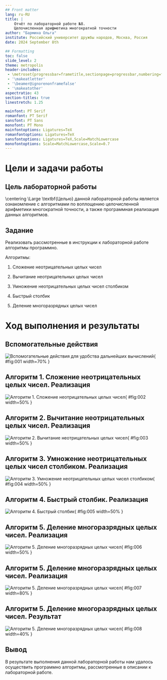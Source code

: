 ```yaml
---
## Front matter
lang: ru-RU
title: |
    Отчёт по лабораторной работе №8.  
    Целочисленная арифметика многократной точности
author: "Бармина Ольга"
institute: Российский университет дружбы народов, Москва, Россия
date: 2024 September 8th

## Formatting
toc: false
slide_level: 2
theme: metropolis
header-includes:
 - \metroset{progressbar=frametitle,sectionpage=progressbar,numbering=fraction}
 - '\makeatletter'
 - '\beamer@ignorenonframefalse'
 - '\makeatother'
aspectratio: 43
section-titles: true
linestretch: 1.25

mainfont: PT Serif
romanfont: PT Serif
sansfont: PT Sans
monofont: PT Mono
mainfontoptions: Ligatures=TeX
romanfontoptions: Ligatures=TeX
sansfontoptions: Ligatures=TeX,Scale=MatchLowercase
monofontoptions: Scale=MatchLowercase,Scale=0.7
---
```


# Цели и задачи работы

## Цель лабораторной работы

\centering \Large \textbf{Целью} данной лабораторной работы является ознакомление с алгоритмами по воплощению целочисленной арифметики многократной точности, а также программная реализация данных алгоритмов.

## Задание

Реализовать рассмотренные в инструкции к лабораторной работе алгоритмы программно.

Алгоритмы:

1. Сложение неотрицательных целых чисел

2. Вычитание неотрицательных целых чисел

3. Умножение неотрицательных целых чисел столбиком

4. Быстрый столбик

5. Деление многоразрядных целых чисел

# Ход выполнения и результаты

## Вспомогательные действия

![Вспомогательные действия для удобства дальнейших вычислений ](images/1.jpg){ #fig:001 width=70% }

## Алгоритм 1. Сложение неотрицательных целых чисел. Реализация

![Алгоритм 1. Сложение неотрицательных целых чисел](images/2.jpg){ #fig:002 width=50% }

## Алгоритм 2. Вычитание неотрицательных целых чисел. Реализация

![Алгоритм 2. Вычитание неотрицательных целых чисел](images/3.jpg){ #fig:003 width=50% }

## Алгоритм 3. Умножение неотрицательных целых чисел столбиком. Реализация

![Алгоритм 3. Умножение неотрицательных целых чисел столбиком](images/4.jpg){ #fig:004 width=50% }

## Алгоритм 4. Быстрый столбик. Реализация

![Алгоритм 4. Быстрый столбик](images/5.jpg){ #fig:005 width=50% }

## Алгоритм 5. Деление многоразрядных целых чисел. Реализация

![Алгоритм 5. Деление многоразрядных целых чисел](images/6.jpg){ #fig:006 width=50% }

## Алгоритм 5. Деление многоразрядных целых чисел. Реализация

![Алгоритм 5. Деление многоразрядных целых чисел](images/7.jpg){ #fig:007 width=80% }

## Алгоритм 5. Деление многоразрядных целых чисел. Результат

![Алгоритм 5. Деление многоразрядных целых чисел](images/8.jpg){ #fig:008 width=40% }

## Вывод

В результате выполнения данной лабораторной работы нам удалось осуществить программно алгоритмы, рассмотренные в описании к лабораторной работе. 

